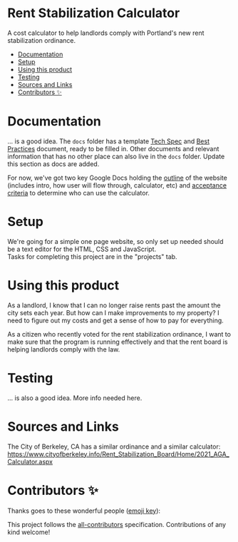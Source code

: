 # Rent Stabilization Calculator
A cost calculator to help landlords comply with Portland's new rent stabilization ordinance. 

<!-- TOC -->

- [Documentation](#documentation)
- [Setup](#setup)
- [Using this product](#using-this-product)
- [Testing](#testing)
- [Sources and Links](#sources-and-links)
- [Contributors ✨](#contributors-)

<!-- /TOC -->

# Documentation
... is a good idea.  The `docs` folder has a template [Tech Spec](/docs/Tech_Spec.md) and [Best Practices](/docs/Best_Practices.md) document, ready to be filled in.  Other documents and relevant information that has no other place can also live in the `docs` folder.  Update this section as docs are added.  

For now, we've got two key Google Docs holding the [outline](https://docs.google.com/document/d/1wpXm6teqLcRVh6RCAs_qegKrYIAwKbjhIrVJxF9b6Ok/edit) of the website (includes intro, how user will flow through, calculator, etc) and [acceptance criteria](https://docs.google.com/document/d/1DGgUzEAM7SYWrP37D5wZV_mwF6ZrgX5KWqtl1DobMfE/edit) to determine who can use the calculator.  



# Setup
We're going for a simple one page website, so only set up needed should be a text editor for the HTML, CSS and JavaScript.  
Tasks for completing this project are in the "projects" tab.  

# Using this product
As a landlord, I know that I can no longer raise rents past the amount the city sets each year. But how can I make improvements to my property? I need to figure out my costs and get a sense of how to pay for everything.

As a citizen who recently voted for the rent stabilization ordinance, I want to make sure that the program is running effectively and that the rent board is helping landlords comply with the law.

# Testing
... is also a good idea.  More info needed here.  

# Sources and Links
The City of Berkeley, CA has a similar ordinance and a similar calculator: https://www.cityofberkeley.info/Rent_Stabilization_Board/Home/2021_AGA_Calculator.aspx

# Contributors ✨

Thanks goes to these wonderful people ([emoji key](https://allcontributors.org/docs/en/emoji-key)):

<!-- ALL-CONTRIBUTORS-LIST:START - Do not remove or modify this section -->
<!-- prettier-ignore-start -->
<!-- markdownlint-disable -->
<!-- markdownlint-enable -->
<!-- prettier-ignore-end -->
<!-- ALL-CONTRIBUTORS-LIST:END -->

This project follows the [all-contributors](https://github.com/all-contributors/all-contributors) specification. Contributions of any kind welcome!

